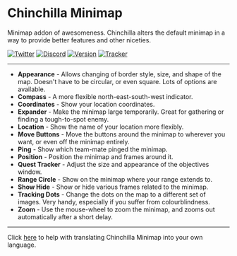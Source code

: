 # Chinchilla Minimap

Minimap addon of awesomeness. Chinchilla alters the default minimap in a way to provide better features and other niceties.

[![Twitter](https://img.shields.io/twitter/follow/ravendwyr.svg?style=popout&label=Twitter)](https://twitter.com/Ravendwyr)
[![Discord](https://img.shields.io/discord/299308204393889802.svg?style=popout&label=Discord)](https://discord.gg/XC2REFu)
[![Version](https://img.shields.io/github/tag/ethancentaurai/chinchilla.svg?style=popout&label=Version)](https://www.wowace.com/projects/chinchilla/files)
[![Tracker](https://img.shields.io/github/issues/ethancentaurai/chinchilla.svg?style=popout&label=Issues)](https://github.com/EthanCentaurai/Chinchilla/issues)

***

* **Appearance** - Allows changing of border style, size, and shape of the map. Doesn't have to be circular, or even square. Lots of options are available.
* **Compass** - A more flexible north-east-south-west indicator.
* **Coordinates** - Show your location coordinates.
* **Expander** - Make the minimap large temporarily. Great for gathering or finding a tough-to-spot enemy.
* **Location** - Show the name of your location more flexibly.
* **Move Buttons** - Move the buttons around the minimap to wherever you want, or even off the minimap entirely.
* **Ping** - Show which team-mate pinged the minimap.
* **Position** - Position the minimap and frames around it.
* **Quest Tracker** - Adjust the size and appearance of the objectives window.
* **Range Circle** - Show on the minimap where your range extends to.
* **Show Hide** - Show or hide various frames related to the minimap.
* **Tracking Dots** - Change the dots on the map to a different set of images. Very handy, especially if you suffer from colourblindness.
* **Zoom** - Use the mouse-wheel to zoom the minimap, and zooms out automatically after a short delay.

***

Click [here](https://www.wowace.com/projects/chinchilla/localization) to help with translating Chinchilla Minimap into your own language.

